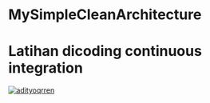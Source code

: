 # MySimpleCleanArchitecture
# Latihan dicoding continuous integration
[![adityoqrren](https://circleci.com/gh/adityoqrren/MySimpleCleanArchitecture.svg?style=svg)](https://circleci.com/gh/adityoqrren/MySimpleCleanArchitecture)
